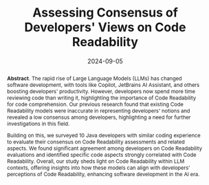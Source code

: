 ---
title: "Assessing Consensus of Developers' Views on Code Readability"
authors: '<i>Agnia Sergeyuk, Olga Lvova, Sergey Titov, Anastasiia Serova, Farid Bagirov, and Timofey Bryksin</i>'
status: "published"
collection: publications
permalink: /publications/2024-09-05-readability-consensus
date: 2024-09-05
venue: "the proceedings of <b>PPIG'24</b>"
level: 'Workshop'
pdf: 'https://arxiv.org/abs/2407.03790'
counter_id: 'C13'
abstract: "<p><b>Abstract</b>. The rapid rise of Large Language Models (LLMs) has changed software development, with tools like Copilot, JetBrains AI Assistant, and others boosting developers' productivity. However, developers now spend more time reviewing code than writing it, highlighting the importance of Code Readability for code comprehension. Our previous research found that existing Code Readability models were inaccurate in representing developers' notions and revealed a low consensus among developers, highlighting a need for further investigations in this field.</p><p>Building on this, we surveyed 10 Java developers with similar coding experience to evaluate their consensus on Code Readability assessments and related aspects. We found significant agreement among developers on Code Readability evaluations and identified specific code aspects strongly correlated with Code Readability. Overall, our study sheds light on Code Readability within LLM contexts, offering insights into how these models can align with developers' perceptions of Code Readability, enhancing software development in the AI era.</p>"
---